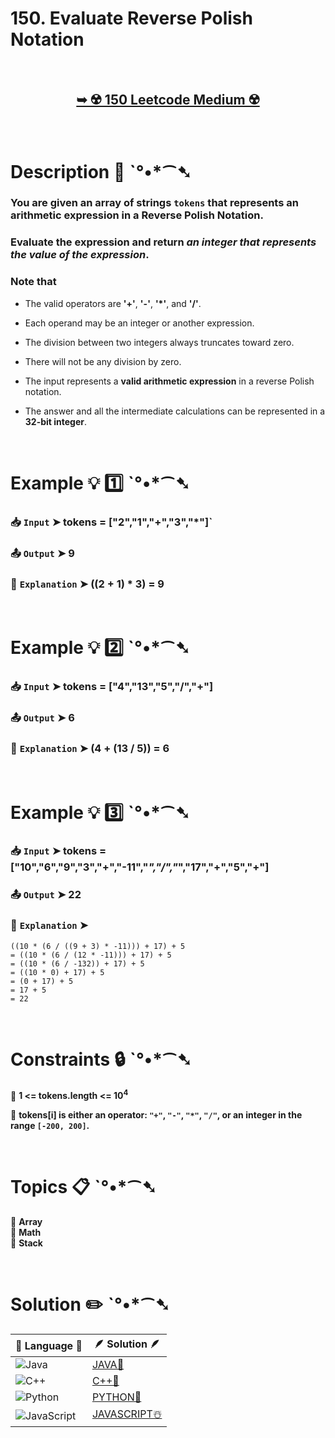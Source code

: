 # 150. Evaluate Reverse Polish Notation

</br>

<h2 align="center"> 

<a href="https://leetcode.com/problems/evaluate-reverse-polish-notation/description/"><strong>➥ ☢️ 150 Leetcode Medium ☢️ </strong></a>
</h2>

</br>

# Description 📜 ˋ°•*⁀➷

### You are given an array of strings `tokens` that represents an arithmetic expression in a **Reverse Polish Notation**.

### Evaluate the expression and return *an integer that represents the value of the expression*.

### Note that

- The valid operators are **'+'**, **'-'**, **'*'**, and **'/'**.

- Each operand may be an integer or another expression.

- The division between two integers always truncates toward zero.

- There will not be any division by zero.

- The input represents a **valid arithmetic expression** in a reverse Polish notation.

- The answer and all the intermediate calculations can be represented in a **32-bit integer**.

</br>

# Example 💡 1️⃣ ˋ°•*⁀➷

  ### 📥 `Input`  ➤ tokens = ["2","1","+","3","*"]`

  ### 📤 `Output`  ➤ 9

  ### 🔦 `Explanation`  ➤  ((2 + 1) * 3) = 9

</br>

# Example 💡 2️⃣ ˋ°•*⁀➷

  ### 📥 `Input` ➤ tokens = ["4","13","5","/","+"]

  ### 📤 `Output`  ➤ 6

  ### 🔦 `Explanation` ➤  (4 + (13 / 5)) = 6

</br>

# Example 💡 3️⃣ ˋ°•*⁀➷

  ### 📥 `Input` ➤ tokens = ["10","6","9","3","+","-11","*","/","*","17","+","5","+"]

  ### 📤 `Output`  ➤ 22

  ### 🔦 `Explanation`  ➤ 

    ((10 * (6 / ((9 + 3) * -11))) + 17) + 5
    = ((10 * (6 / (12 * -11))) + 17) + 5
    = ((10 * (6 / -132)) + 17) + 5
    = ((10 * 0) + 17) + 5
    = (0 + 17) + 5
    = 17 + 5
    = 22

</br>

# Constraints 🔒 ˋ°•*⁀➷

🔹 **1 <= tokens.length <= 10<sup>4</sup>** </br>

🔹 **tokens[i] is either an operator: `"+"`, `"-"`, `"*"`, `"/"`, or an integer in the range `[-200, 200]`.** </br>

</br>

# Topics 📋 ˋ°•*⁀➷

🔸 **Array**  </br>
🔸 **Math**  </br>
🔸 **Stack**  </br>

</br>

# Solution ✏️ ˋ°•*⁀➷

| 📒 Language 📒  | 🪶 Solution 🪶 |
| ------------- | ------------- |
|  ![Java](https://img.shields.io/badge/java-%23ED8B00.svg?style=for-the-badge&logo=openjdk&logoColor=white)  | [JAVA🍁]() |
|  ![C++](https://img.shields.io/badge/c++-%2300599C.svg?style=for-the-badge&logo=c%2B%2B&logoColor=white)  | [C++🎲]()  |
|  ![Python](https://img.shields.io/badge/python-3670A0?style=for-the-badge&logo=python&logoColor=ffdd54)    | [PYTHON🍰]() |
| ![JavaScript](https://img.shields.io/badge/javascript-%23323330.svg?style=for-the-badge&logo=javascript&logoColor=%23F7DF1E)   | [JAVASCRIPT☃️]() |
